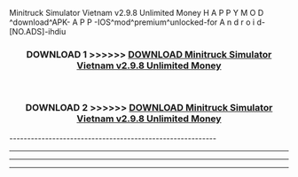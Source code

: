  Minitruck Simulator Vietnam v2.9.8 Unlimited Money  H A P P Y M O D ^download^APK- A P P -IOS^mod^premium^unlocked-for A n d r o i d-[NO.ADS]-ihdiu



<div align="center">

<h3>DOWNLOAD 1 >>>>>> <a href="https://en-mod.web.app/?en= Minitruck Simulator Vietnam v2.9.8 Unlimited Money ">DOWNLOAD Minitruck Simulator Vietnam v2.9.8 Unlimited Money  </a></h3><br>

<h3>DOWNLOAD 2 >>>>>> <a href="https://en-mod.web.app/?en= Minitruck Simulator Vietnam v2.9.8 Unlimited Money ">DOWNLOAD Minitruck Simulator Vietnam v2.9.8 Unlimited Money  </a></h3>

</div>
----------------------------------------------------------

----------------------------------------------------------

----------------------------------------------------------

----------------------------------------------------------



